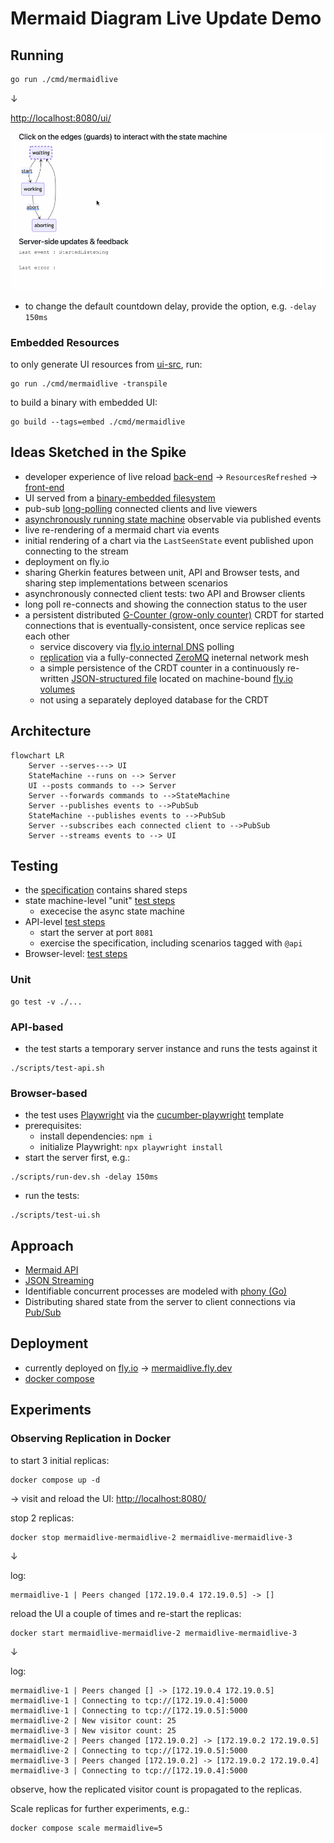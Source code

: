 # Mermaid Diagram Live Update Demo

## Running

```bash
go run ./cmd/mermaidlive
```

&darr;

[http://localhost:8080/ui/](http://localhost:8080/ui/)

![screencast](./docs/img/live_state.gif)

- to change the default countdown delay, provide the option, e.g. `-delay 150ms`

### Embedded Resources

to only generate UI resources from [ui-src](./ui-src), run:

```shell
go run ./cmd/mermaidlive -transpile
```

to build a binary with embedded UI:

```shell
go build --tags=embed ./cmd/mermaidlive
```

## Ideas Sketched in the Spike

- developer experience of live reload [back-end](./watch.go) &rarr; `ResourcesRefreshed` &rarr; [front-end](./ui-src/index.ts)
- UI served from a [binary-embedded filesystem](./resources.go)
- pub-sub [long-polling](https://ably.com/topic/long-polling) connected clients and live viewers
- [asynchronously running state machine](./async_fsm.go) observable via published events
- live re-rendering of a mermaid chart via events
- initial rendering of a chart via the `LastSeenState` event published upon connecting to the stream
- deployment on fly.io
- sharing Gherkin features between unit, API and Browser tests, and sharing step implementations between scenarios
- asynchronously connected client tests: two API and Browser clients
- long poll re-connects and showing the connection status to the user
- a persistent distributed [G-Counter (grow-only counter)](https://en.wikipedia.org/wiki/Conflict-free_replicated_data_type#G-Counter_(Grow-only_Counter)) CRDT for started connections that is eventually-consistent, once service replicas see each other
  - service discovery via [fly.io internal DNS](https://fly.io/docs/networking/private-networking/#fly-io-internal-dns) polling
  - [replication](https://github.com/d-led/percounter/blob/main/zmq_single_gcounter_test.go) via a fully-connected [ZeroMQ](https://github.com/go-zeromq/zmq4) ineternal network mesh
  - a simple persistence of the CRDT counter in a continuously re-written [JSON-structured file](https://github.com/d-led/percounter/blob/main/persistent_gcounter_test.go) located on machine-bound [fly.io volumes](https://fly.io/docs/volumes/overview/#volume-considerations)
  - not using a separately deployed database for the CRDT 

## Architecture

```mermaid
flowchart LR
    Server --serves---> UI
    StateMachine --runs on --> Server
    UI --posts commands to --> Server
    Server --forwards commands to -->StateMachine
    Server --publishes events to -->PubSub
    StateMachine --publishes events to -->PubSub
    Server --subscribes each connected client to -->PubSub
    Server --streams events to --> UI
```

## Testing

- the [specification](./features/) contains shared steps
- state machine-level "unit" [test steps](./unit_steps_test.go)
  - exececise the async state machine
- API-level [test steps](./api_steps_test.go)
  - start the server at port `8081`
  - exercise the specification, including scenarios tagged with `@api`
- Browser-level: [test steps](./src/steps/ui.steps.ts)

### Unit

```shell
go test -v ./...
```

### API-based

- the test starts a temporary server instance and runs the tests against it

```shell
./scripts/test-api.sh
```

### Browser-based

- the test uses [Playwright](https://playwright.dev/) via the [cucumber-playwright](https://github.com/Tallyb/cucumber-playwright) template
- prerequisites:
  - install dependencies: `npm i`
  - initialize Playwright: `npx playwright install`
- start the server first, e.g.:

```shell
./scripts/run-dev.sh -delay 150ms
```

- run the tests:

```shell
./scripts/test-ui.sh
```

## Approach

- [Mermaid API](https://mermaid.js.org/config/setup/modules/mermaidAPI.html)
- [JSON Streaming](https://en.wikipedia.org/wiki/JSON_streaming)
- Identifiable concurrent processes are modeled with [phony (Go)](https://github.com/Arceliar/phony)
- Distributing shared state from the server to client connections via [Pub/Sub](https://github.com/cskr/pubsub)

## Deployment

- currently deployed on [fly.io](https://fly.io/) &rarr; [mermaidlive.fly.dev](https://mermaidlive.fly.dev/)
- [docker compose](./docker-compose.yml)

## Experiments

### Observing Replication in Docker

to start 3 initial replicas:

```shell
docker compose up -d
```

&rarr; visit and reload the UI: [http://localhost:8080/](http://localhost:8080/)

stop 2 replicas:

```shell
docker stop mermaidlive-mermaidlive-2 mermaidlive-mermaidlive-3
```

&darr;

log:

```log
mermaidlive-1 | Peers changed [172.19.0.4 172.19.0.5] -> []
```

reload the UI a couple of times and re-start the replicas:

```shell
docker start mermaidlive-mermaidlive-2 mermaidlive-mermaidlive-3
```

&darr;

log:

```log
mermaidlive-1 | Peers changed [] -> [172.19.0.4 172.19.0.5]
mermaidlive-1 | Connecting to tcp://[172.19.0.4]:5000
mermaidlive-1 | Connecting to tcp://[172.19.0.5]:5000
mermaidlive-2 | New visitor count: 25
mermaidlive-3 | New visitor count: 25
mermaidlive-2 | Peers changed [172.19.0.2] -> [172.19.0.2 172.19.0.5]
mermaidlive-2 | Connecting to tcp://[172.19.0.5]:5000
mermaidlive-3 | Peers changed [172.19.0.2] -> [172.19.0.2 172.19.0.4]
mermaidlive-3 | Connecting to tcp://[172.19.0.4]:5000
```

observe, how the replicated visitor count is propagated to the replicas.

Scale replicas for further experiments, e.g.:

```shell
docker compose scale mermaidlive=5
```
